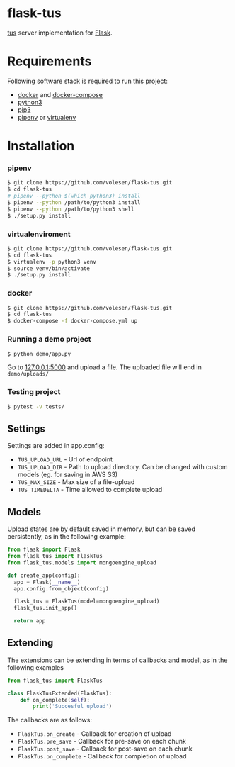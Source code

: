 # flask-tus
[tus](https://www.tus.io) server implementation for [Flask](https://flask.pocoo.org).

# Requirements
Following software stack is required to run this project:
* [docker](https://docs.docker.com/install/) and [docker-compose](https://docs.docker.com/compose/install/)
* [python3](https://www.python.org/)
* [pip3]()
* [pipenv](https://pipenv.readthedocs.io/en/latest/) or [virtualenv](https://virtualenv.pypa.io/en/latest/installation/)

# Installation

### pipenv
```bash
$ git clone https://github.com/volesen/flask-tus.git
$ cd flask-tus
# pipenv --python $(which python3) install
$ pipenv --python /path/to/python3 install
$ pipenv --python /path/to/python3 shell
$ ./setup.py install
```

### virtualenviroment
```bash
$ git clone https://github.com/volesen/flask-tus.git
$ cd flask-tus
$ virtualenv -p python3 venv
$ source venv/bin/activate
$ ./setup.py install
```

### docker
```bash
$ git clone https://github.com/volesen/flask-tus.git
$ cd flask-tus
$ docker-compose -f docker-compose.yml up
```


### Running a demo project
```bash
$ python demo/app.py
```
Go to [127.0.0.1:5000](http://127.0.0.1:5000) and upload a file. The uploaded file will end in `demo/uploads/`

### Testing project
```bash
$ pytest -v tests/
```

## Settings
Settings are added in app.config:
* `TUS_UPLOAD_URL` - Url of endpoint
* `TUS_UPLOAD_DIR` - Path to upload directory. Can be changed with custom models (eg. for saving in AWS S3)
* `TUS_MAX_SIZE` - Max size of a file-upload
* `TUS_TIMEDELTA` - Time allowed to complete upload

## Models
Upload states are by default saved in memory, but can be saved persistently, as in the following example:

```python
from flask import Flask
from flask_tus import FlaskTus
from flask_tus.models import mongoengine_upload

def create_app(config):
  app = Flask(__name__)  
  app.config.from_object(config)

  flask_tus = FlaskTus(model=mongoengine_upload)
  flask_tus.init_app()

  return app
```
## Extending
The extensions can be extending in terms of callbacks and model, as in the following examples
```python 
from flask_tus import FlaskTus

class FlaskTusExtended(FlaskTus):
    def on_complete(self):
        print('Succesful upload')
```

The callbacks are as follows:
* `FlaskTus.on_create` - Callback for creation of upload
* `FlaskTus.pre_save` - Callback for pre-save on each chunk
* `FlaskTus.post_save` - Callback for post-save on each chunk
* `FlaskTus.on_complete` - Callback for completion of upload
